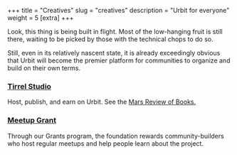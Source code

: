 +++
title = "Creatives"
slug = "creatives"
description = "Urbit for everyone"
weight = 5
[extra]
+++

Look, this thing is being built in flight. Most of the low-hanging fruit is still there, waiting to be picked by those with the technical chops to do so.

Still, even in its relatively nascent state, it is already exceedingly obvious that Urbit will become the premier platform for communities to organize and build on their own terms.

### [Tirrel Studio](https://urbit.studio)

Host, publish, and earn on Urbit. See the [Mars Review of Books.](https://marsreview.org/)


### [Meetup Grant](https://urbit.org/grants/community-meetups)

Through our Grants program, the foundation rewards community-builders who
host regular meetups and help people learn about the project.